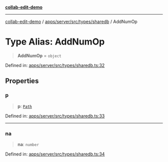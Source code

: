 [**collab-edit-demo**](../../../../../../README.md)

***

[collab-edit-demo](../../../../../../README.md) / [apps/server/src/types/sharedb](../README.md) / AddNumOp

# Type Alias: AddNumOp

> **AddNumOp** = `object`

Defined in: [apps/server/src/types/sharedb.ts:32](https://github.com/austyle-io/pub-sub-demo/blob/facd25f09850fc4e78e94ce267c52e173d869933/apps/server/src/types/sharedb.ts#L32)

## Properties

### p

> **p**: [`Path`](Path.md)

Defined in: [apps/server/src/types/sharedb.ts:33](https://github.com/austyle-io/pub-sub-demo/blob/facd25f09850fc4e78e94ce267c52e173d869933/apps/server/src/types/sharedb.ts#L33)

***

### na

> **na**: `number`

Defined in: [apps/server/src/types/sharedb.ts:34](https://github.com/austyle-io/pub-sub-demo/blob/facd25f09850fc4e78e94ce267c52e173d869933/apps/server/src/types/sharedb.ts#L34)
